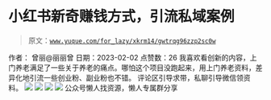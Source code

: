 # 小红书新奇赚钱方式，引流私域案例

> 原文：[`www.yuque.com/for_lazy/xkrm14/gwtrqg96zzp2sc0w`](https://www.yuque.com/for_lazy/xkrm14/gwtrqg96zzp2sc0w)

<ne-p id="ucf3e270c" data-lake-id="ucf3e270c"><ne-text id="u57e1ecc0">作者： 曾丽@丽丽曾</ne-text></ne-p> <ne-p id="u2f672abf" data-lake-id="u2f672abf"><ne-text id="u0a0ef9ed">日期：2023-02-02</ne-text></ne-p> <ne-p id="u64d3902a" data-lake-id="u64d3902a"><ne-text id="u0d016045">点赞数：</ne-text><ne-text id="u7bec5e49" ne-bold="true">26</ne-text></ne-p> <ne-hole id="uc5878b14" data-lake-id="uc5878b14"><ne-card data-card-name="hr" data-card-type="block" id="rqxWy" data-event-boundary="card"><ne-p id="ue3c40ac2" data-lake-id="ue3c40ac2"><ne-text id="u0944d8a8">我喜欢看创新的内容，上门养老满足了一些关于养老的痛点。哪怕这个项目没跑起来，用上门养老资料，差异化地引流一些创业粉、副业粉也不错。</ne-text> <ne-text id="u1a31a197">评论区引导求带，私聊引导微信领资料。</ne-text></ne-p> <ne-p id="u912cbec9" data-lake-id="u912cbec9"><ne-card data-card-name="image" data-card-type="inline" id="UsRu0" data-event-boundary="card">![](img/a2133eb02ab991549f1a04afabd77fa1.png)</ne-card></ne-p> <ne-p id="ufa75bd56" data-lake-id="ufa75bd56"><ne-card data-card-name="image" data-card-type="inline" id="QnqNh" data-event-boundary="card">![](img/48c941cbd90a51f3c4bf5ed455168474.png)</ne-card></ne-p> <ne-p id="ua323e905" data-lake-id="ua323e905"><ne-card data-card-name="image" data-card-type="inline" id="Lxxp2" data-event-boundary="card">![](img/ff16b6c579b9e68dee0d3368be2213a0.png)</ne-card></ne-p> <ne-p id="ufe3afd33" data-lake-id="ufe3afd33"><ne-card data-card-name="image" data-card-type="inline" id="fwMuh" data-event-boundary="card">![](img/4d9cd2b7b01e25453ca223d64d517d7c.png)</ne-card></ne-p> <ne-hole id="u90460ed8" data-lake-id="u90460ed8"><ne-card data-card-name="hr" data-card-type="block" id="hKryQ" data-event-boundary="card"><ne-p id="u2be62d74" data-lake-id="u2be62d74"><ne-text id="u82ded4f2">公众号懒人找资源，懒人专属群分享</ne-text></ne-p></ne-card></ne-hole></ne-card></ne-hole>